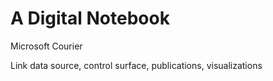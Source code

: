 # A Digital Notebook

Microsoft Courier

Link data source, control surface, publications, visualizations